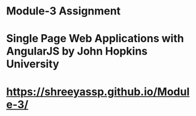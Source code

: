 # Module-3 Assignment
# Single Page Web Applications with AngularJS by John Hopkins University
# https://shreeyassp.github.io/Module-3/
